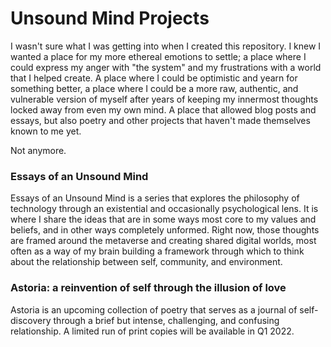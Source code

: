 # Unsound Mind Projects

I wasn't sure what I was getting into when I created this repository. I knew I wanted a place for my more ethereal emotions to settle; a place where I could express my anger with "the system" and my frustrations with a world that I helped create. A place where I could be optimistic and yearn for something better, a place where I could be a more raw, authentic, and vulnerable version of myself after years of keeping my innermost thoughts locked away from even my own mind. A place that allowed blog posts and essays, but also poetry and other projects that haven't made themselves known to me yet.  

Not anymore. 

### Essays of an Unsound Mind
Essays of an Unsound Mind is a series that explores the philosophy of technology through an existential and occasionally psychological lens. It is where I share the ideas that are in some ways most core to my values and beliefs, and in other ways completely unformed. Right now, those thoughts are framed around the metaverse and creating shared digital worlds, most often as a way of my brain building a framework through which to think about the relationship between self, community, and environment. 

### Astoria: a reinvention of self through the illusion of love
Astoria is an upcoming collection of poetry that serves as a journal of self-discovery through a brief but intense, challenging, and confusing relationship. A limited run of print copies will be available in Q1 2022.

